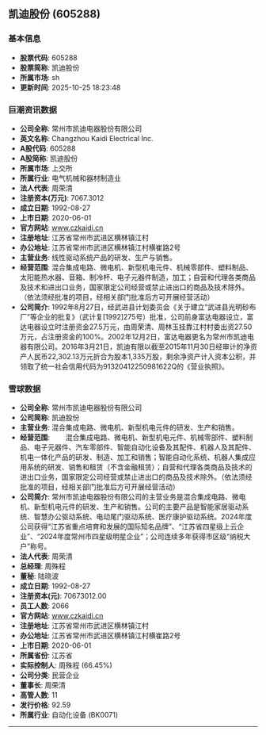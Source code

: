 ## 凯迪股份 (605288)

### 基本信息

- **股票代码**: 605288
- **股票简称**: 凯迪股份
- **所属市场**: sh
- **更新时间**: 2025-10-25 18:23:48

### 巨潮资讯数据

- **公司全称**: 常州市凯迪电器股份有限公司
- **英文名称**: Changzhou Kaidi Electrical Inc.
- **A股代码**: 605288
- **A股简称**: 凯迪股份
- **所属市场**: 上交所
- **所属行业**: 电气机械和器材制造业
- **法人代表**: 周荣清
- **注册资本(万元)**: 7067.3012
- **成立日期**: 1992-08-27
- **上市日期**: 2020-06-01
- **官方网站**: www.czkaidi.cn
- **注册地址**: 江苏省常州市武进区横林镇江村
- **办公地址**: 江苏省常州市武进区横林镇江村横崔路2号
- **主营业务**: 线性驱动系统产品的研发、生产与销售。
- **经营范围**: 混合集成电路、微电机、新型机电元件、机械零部件、塑料制品、太阳能热水器、音箱、制冷杯、电子元器件制造，加工；自营和代理各类商品及技术和进出口业务，国家限定公司经营或禁止进出口的商品及技术除外。（依法须经批准的项目，经相关部门批准后方可开展经营活动）
- **公司简介**: 1992年8月27日，经武进县计划委员会《关于建立“武进县光明砂布厂”等企业的批复》（武计复[1992]275号）批准，公司前身富达电器设立，富达电器设立时注册资金27.5万元，由周荣清、周林玉挂靠江村村委出资27.50万元，占注册资金的100%。2002年12月2日，富达电器更名为常州市凯迪电器有限公司。2016年3月21日，凯迪有限以截至2015年11月30日经审计的净资产人民币22,302.13万元折合为股本1,335万股，剩余净资产计入资本公积，并领取了统一社会信用代码为91320412250981622Q的《营业执照》。

### 雪球数据

- **公司全称**: 常州市凯迪电器股份有限公司
- **公司简称**: 凯迪股份
- **主营业务**: 混合集成电路、微电机、新型机电元件的研发、生产和销售。
- **经营范围**: 　　混合集成电路、微电机、新型机电元件、机械零部件、塑料制品、电子元器件、汽车零部件、智能自动化设备及其配件、机器人及其配件、机电一体化产品的研发、制造、加工和销售；智能自动化系统、机器人集成应用系统的研发、销售和租赁（不含金融租赁）；自营和代理各类商品及技术的进出口业务，国家限定公司经营或禁止进出口的商品及技术除外。（依法须经批准的项目，经相关部门批准后方可开展经营活动）
- **公司简介**: 常州市凯迪电器股份有限公司的主营业务是混合集成电路、微电机、新型机电元件的研发、生产和销售。公司的主要产品是智能家居驱动系统、智慧办公驱动系统、电动尾门驱动系统、医疗康护驱动系统。2024年度公司获得“江苏省重点培育和发展的国际知名品牌”、“江苏省四星级上云企业”、“2024年度常州市四星级明星企业”；公司连续多年获得市区级“纳税大户”称号。
- **法人代表**: 周荣清
- **总经理**: 周殊程
- **董秘**: 陆晓波
- **成立日期**: 1992-08-27
- **注册资本(元)**: 70673012.00
- **员工人数**: 2066
- **官方网站**: www.czkaidi.cn
- **注册地址**: 江苏省常州市武进区横林镇江村
- **办公地址**: 江苏省常州市武进区横林镇江村横崔路2号
- **上市日期**: 2020-06-01
- **所属省份**: 江苏省
- **实际控制人**: 周殊程 (66.45%)
- **公司分类**: 民营企业
- **董事长**: 周荣清
- **高管人数**: 11
- **发行价格**: 92.59
- **所属行业**: 自动化设备 (BK0071)

---